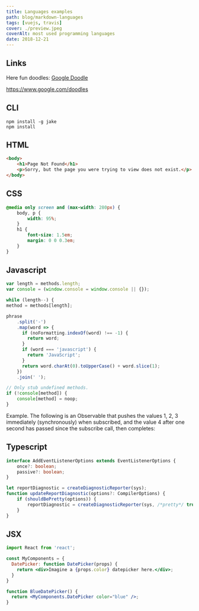 ```yaml
---
title: Languages examples
path: blog/markdown-languages
tags: [vuejs, travis]
cover: ./preview.jpeg
coverAlt: most used programming languages
date: 2018-12-21
---
```

## Links
Here fun doodles: [Google Doodle](https://www.google.com/doodles)

https://www.google.com/doodles

## CLI
```
npm install -g jake
npm install
```

## HTML

```html
<body>
    <h1>Page Not Found</h1>
    <p>Sorry, but the page you were trying to view does not exist.</p>
</body>
```
## CSS
```css
@media only screen and (max-width: 280px) {
    body, p {
        width: 95%;
    }
    h1 {
        font-size: 1.5em;
        margin: 0 0 0.3em;
    }
}
```
## Javascript
```js
var length = methods.length;
var console = (window.console = window.console || {});

while (length--) {
method = methods[length];

phrase
    .split('-')
    .map(word => {
      if (noFormatting.indexOf(word) !== -1) {
        return word;
      }
      if (word === 'javascript') {
        return 'JavaScript';
      }
      return word.charAt(0).toUpperCase() + word.slice(1);
    })
    .join(' ');

// Only stub undefined methods.
if (!console[method]) {
    console[method] = noop;
}
```
Example. The following is an Observable that pushes the values 1, 2, 3 immediately (synchronously) when subscribed, and the value 4 after one second has passed since the subscribe call, then completes:
## Typescript
```typescript
interface AddEventListenerOptions extends EventListenerOptions {
    once?: boolean;
    passive?: boolean;
}

let reportDiagnostic = createDiagnosticReporter(sys);
function updateReportDiagnostic(options?: CompilerOptions) {
    if (shouldBePretty(options)) {
        reportDiagnostic = createDiagnosticReporter(sys, /*pretty*/ true);
    }
}
```
## JSX
```jsx
import React from 'react';

const MyComponents = {
  DatePicker: function DatePicker(props) {
    return <div>Imagine a {props.color} datepicker here.</div>;
  }
}

function BlueDatePicker() {
  return <MyComponents.DatePicker color="blue" />;
}
```